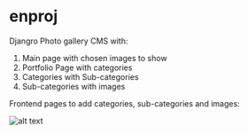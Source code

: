 # enproj
Djangro Photo gallery CMS with:
1. Main page with chosen images to show
2. Portfolio Page with categories
3. Categories with Sub-categories
4. Sub-categories with images

Frontend pages to add categories, sub-categories and images:

![alt text](https://github.com/endlessnights/enproj/blob/master/enproj/media/uploaded/add_portfolio_item.png?raw=true)
